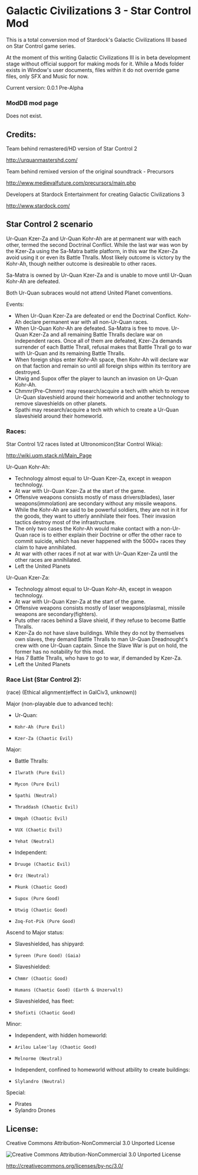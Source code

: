 Galactic Civilizations 3 - Star Control Mod
==================

This is a total conversion mod of Stardock's Galactic Civilizations III based on Star Control game series.

At the moment of this writing Galactic Civilizations III is in beta development stage without official support for making mods for it. While a Mods folder exists in Window's user documents, files within it do not override game files, only SFX and Music for now.

Current version: 0.0.1 Pre-Alpha

### ModDB mod page
Does not exist.

## Credits:

Team behind remastered/HD version of Star Control 2

http://urquanmastershd.com/


Team behind remixed version of the original soundtrack - Precursors

http://www.medievalfuture.com/precursors/main.php


Developers at Stardock Entertainment for creating Galactic Civilizations 3

http://www.stardock.com/

## Star Control 2 scenario

Ur-Quan Kzer-Za and Ur-Quan Kohr-Ah are at permanent war with each other, termed the second Doctrinal Conflict. While the last war was won by the Kzer-Za using the Sa-Matra battle platform, in this war the Kzer-Za avoid using it or even its Battle Thralls. Most likely outcome is victory by the Kohr-Ah, though neither outcome is desireable to other races.

Sa-Matra is owned by Ur-Quan Kzer-Za and is unable to move until Ur-Quan Kohr-Ah are defeated.

Both Ur-Quan subraces would not attend United Planet conventions.

Events:

* When Ur-Quan Kzer-Za are defeated or end the Doctrinal Conflict. Kohr-Ah declare permanent war with all non-Ur-Quan races.
* When Ur-Quan Kohr-Ah are defeated. Sa-Matra is free to move. Ur-Quan Kzer-Za and all remaining Battle Thralls declare war on independent races. Once all of them are defeated, Kzer-Za demands surrender of each Battle Thrall, refusal makes that Battle Thrall go to war with Ur-Quan and its remaining Battle Thralls.
* When foreign ships enter Kohr-Ah space, then Kohr-Ah will declare war on that faction and remain so until all foreign ships within its territory are destroyed.
* Utwig and Supox offer the player to launch an invasion on Ur-Quan Kohr-Ah.
* Chmmr(Pre-Chmmr) may research/acquire a tech with which to remove Ur-Quan slaveshield around their homeworld and another technology to remove slaveshields on other planets.
* Spathi may research/acquire a tech with which to create a Ur-Quan slaveshield around their homeworld.

### Races:

Star Control 1/2 races listed at Ultronomicon(Star Control Wikia):

http://wiki.uqm.stack.nl/Main_Page

Ur-Quan Kohr-Ah:
* Technology almost equal to Ur-Quan Kzer-Za, except in weapon technology.
* At war with Ur-Quan Kzer-Za at the start of the game.
* Offensive weapons consists mostly of mass drivers(blades), laser weapons(immolation) are secondary without any missile weapons.
* While the Kohr-Ah are said to be powerful soldiers, they are not in it for the goods, they want to utterly annihilate their foes. Their invasion tactics destroy most of the infrastructure.
* The only two cases the Kohr-Ah would make contact with a non-Ur-Quan race is to either explain their Doctrine or offer the other race to commit suicide, which has never happened with the 5000+ races they claim to have annihilated.
* At war with other races if not at war with Ur-Quan Kzer-Za until the other races are annihilated.
* Left the United Planets

Ur-Quan Kzer-Za:
* Technology almost equal to Ur-Quan Kohr-Ah, except in weapon technology.
* At war with Ur-Quan Kzer-Za at the start of the game.
* Offensive weapons consists mostly of laser weapons(plasma), missile weapons are secondary(fighters).
* Puts other races behind a Slave shield, if they refuse to become Battle Thralls.
* Kzer-Za do not have slave buildings. While they do not by themselves own slaves, they demand Battle Thralls to man Ur-Quan Dreadnought's crew with one Ur-Quan captain. Since the Slave War is put on hold, the former has no notability for this mod.
* Has 7 Battle Thralls, who have to go to war, if demanded by Kzer-Za.
* Left the United Planets

### Race List (Star Control 2):


(race) (Ethical alignment(effect in GalCiv3, unknown))

Major (non-playable due to advanced tech):
*	Ur-Quan:
  *		Kohr-Ah (Pure Evil)
  *		Kzer-Za (Chaotic Evil)

Major:
*	Battle Thralls:
  *		Ilwrath (Pure Evil)
  *		Mycon (Pure Evil)
  *		Spathi (Neutral)
  *		Thraddash (Chaotic Evil)
  *		Umgah (Chaotic Evil)
  *		VUX (Chaotic Evil)
  *		Yehat (Neutral)
*	Independent:
  *		Druuge (Chaotic Evil)
  *		Orz (Neutral)
  *		Pkunk (Chaotic Good)
  *		Supox (Pure Good)
  *		Utwig (Chaotic Good)
  *		Zoq-Fot-Pik (Pure Good)
  
Ascend to Major status:
*	Slaveshielded, has shipyard:
  *		Syreen (Pure Good) (Gaia)
*	Slaveshielded:
  *		Chmmr (Chaotic Good)
  *		Humans (Chaotic Good) (Earth & Unzervalt)
*	Slaveshielded, has fleet:
  *		Shofixti (Chaotic Good)

Minor:
*	Independent, with hidden homeworld:
  *		Arilou Lalee'lay (Chaotic Good)
  *		Melnorme (Neutral)
*	Independent, confined to homeworld without atbility to create buildings:
  *		Slylandro (Neutral)

Special:
* Pirates
* Sylandro Drones

## License:
Creative Commons Attribution-NonCommercial 3.0 Unported License

![Creative Commons Attribution-NonCommercial 3.0 Unported License](https://i.creativecommons.org/l/by-nc/3.0/88x31.png)

http://creativecommons.org/licenses/by-nc/3.0/
